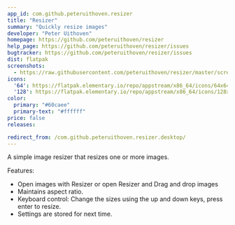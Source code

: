 ```yaml
---
app_id: com.github.peteruithoven.resizer
title: "Resizer"
summary: "Quickly resize images"
developer: "Peter Uithoven"
homepage: https://github.com/peteruithoven/resizer
help_page: https://github.com/peteruithoven/resizer/issues
bugtracker: https://github.com/peteruithoven/resizer/issues
dist: flatpak
screenshots:
  - https://raw.githubusercontent.com/peteruithoven/resizer/master/screenshot-6-image.png
icons:
  '64': https://flatpak.elementary.io/repo/appstream/x86_64/icons/64x64/com.github.peteruithoven.resizer.png
  '128': https://flatpak.elementary.io/repo/appstream/x86_64/icons/128x128/com.github.peteruithoven.resizer.png
color:
  primary: "#60caee"
  primary-text: "#ffffff"
price: false
releases:

redirect_from: /com.github.peteruithoven.resizer.desktop/
---
```


<p>A simple image resizer that resizes one or more images.</p>
<p>Features:</p>
<ul>
<li>Open images with Resizer or open Resizer and Drag and drop images</li>
<li>Maintains aspect ratio.</li>
<li>Keyboard control: Change the sizes using the up and down keys, press enter to resize.</li>
<li>Settings are stored for next time.</li>
</ul>